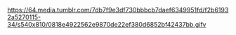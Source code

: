 https://64.media.tumblr.com/7db7f9e3df730bbbcb7daef6349951fd/f2b61932a5270115-34/s540x810/0818e4922562e9870de22ef380d6852bf42437bb.gifv
